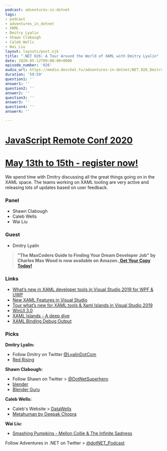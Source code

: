 ```yaml
---
podcast: adventures-in-dotnet
tags:
- podcast
- adventures_in_dotnet
- XAML
- Dmitry Lyalin
- Shawn Clabough
- Caleb Wells​
- Wai Liu
layout: layouts/post.njk
title: ".NET 026: A Tour Around the World of XAML with Dmitry Lyalin"
date: 2020-05-12T09:00:00+0000
episode_number: '026'
audio_url: https://media.devchat.tv/adventures-in-dotnet/NET_026_Dmitry_Lyalin.mp3
duration: '59:59'
question1: ''
answer1: ''
question2: ''
answer2: ''
question3: ''
answer3: ''
question4: ''
answer4: ''

---
```

# [JavaScript Remote Conf 2020](https://devchat.tv/conferences/javascript-remote-2020/ "JavaScript Remote Conf 2020")

# [May 13th to 15th - register now!](https://devchat.tv/conferences/javascript-remote-2020/ "JavaScript Remote Conf 2020")

We spend time with Dmitry discussing all the great things going on in the XAML space. The teams working on XAML tooling are very active and releasing lots of updates based on user feedback.

### **Panel**

* Shawn Clabough
* Caleb Wells​
* Wai Liu

### **Guest**

* Dmitry Lyalin

> **"The MaxCoders Guide to Finding Your Dream Developer Job" by Charles Max Wood is now available on Amazon.**[ **Get Your Copy Today!**](https://www.amazon.com/gp/product/B081MBL5C9/ref=as_li_ss_tl?ie=UTF8&linkCode=sl1&tag=devchattv-20&linkId=9d61363241636e2546ef46abba198746&language=en_US)

### **Links**

* [What’s new in XAML developer tools in Visual Studio 2019 for WPF & UWP](https://devblogs.microsoft.com/visualstudio/whats-new-in-xaml-developer-tools-in-visual-studio-2019-for-wpf-uwp/)
* [New XAML Features in Visual Studio](https://channel9.msdn.com/Shows/Visual-Studio-Toolbox/New-XAML-Features-in-Visual-Studio)
* [Tour what’s new for XAML tools & Xaml Islands in Visual Studio 2019](https://www.youtube.com/watch?v=NtRYWpaADRo&feature=youtu.be)
* [WinUI 3.0](https://github.com/microsoft/microsoft-ui-xaml/blob/master/docs/roadmap.md)
* [XAML Islands - A deep dive](https://blogs.windows.com/windowsdeveloper/2018/11/02/xaml-islands-a-deep-dive-part-1/)
* [XAML Binding Debug Output](https://marketplace.visualstudio.com/items?itemName=PeterSpa.XamlBinding)

### **Picks**

**Dmitry Lyalin:**

* Follow Dmitry on Twitter [@LyalinDotCom](https://twitter.com/LyalinDotCom)
* [Red Rising](https://www.amazon.com/Red-Rising-Trilogy-Book/dp/B0159URANK)

**Shawn Clabough:**

* Follow Shawn on Twitter > [@DotNetSuperhero](https://twitter.com/DotNetSuperhero)
* [blender](https://www.blender.org/)
* [Blender Guru](https://www.blenderguru.com/)

**Caleb Wells:**

* Caleb's Website > [DataWells](http://datawells.us/)
* [Metahuman by Deepak Chopra](https://www.penguinrandomhouse.com/books/27415/metahuman-by-deepak-chopra-md/)

**Wai Liu:**

* [Smashing Pumpkins - Mellon Collie & The Infinite Sadness](https://www.amazon.com.au/Mellon-Infinite-Sadness-Smashing-Pumpkins/dp/B000000WA4)

Follow Adventures in .NET on Twitter > [@dotNET_Podcast](https://twitter.com/dotNET_Podcast)